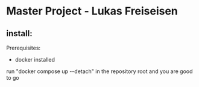 # Master Project - Lukas Freiseisen

## install:
Prerequisites:
* docker installed

run "docker compose up --detach" in the repository root and you are good to go
